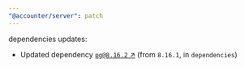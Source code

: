 ```yaml
---
"@accounter/server": patch
---
```

dependencies updates:
  - Updated dependency [`pg@8.16.2` ↗︎](https://www.npmjs.com/package/pg/v/8.16.2) (from `8.16.1`, in `dependencies`)
